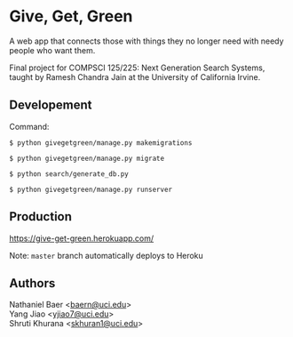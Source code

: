 # Give, Get, Green
A web app that connects those with things they no longer need with needy people who want them.

Final project for COMPSCI 125/225: Next Generation Search Systems, taught by Ramesh Chandra Jain at the University of California Irvine.

## Developement
Command:

`$ python givegetgreen/manage.py makemigrations`

`$ python givegetgreen/manage.py migrate`

`$ python search/generate_db.py`

`$ python givegetgreen/manage.py runserver`


## Production
https://give-get-green.herokuapp.com/

Note: `master` branch automatically deploys to Heroku

## Authors
Nathaniel Baer <<baern@uci.edu>>  
Yang Jiao <<yjiao7@uci.edu>>  
Shruti Khurana <<skhuran1@uci.edu>>  

